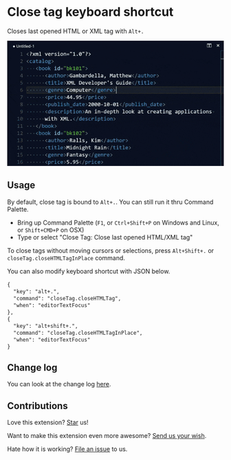 # Close tag keyboard shortcut

Closes last opened HTML or XML tag with `Alt+.`

![Demo showing how close tag works](https://raw.githubusercontent.com/compulim/vscode-closetag/master/demo.gif)

## Usage

By default, close tag is bound to `Alt+.`. You can still run it thru Command Palette.

* Bring up Command Palette (`F1`, or `Ctrl+Shift+P` on Windows and Linux, or `Shift+CMD+P` on OSX)
* Type or select "Close Tag: Close last opened HTML/XML tag"

To close tags without moving cursors or selections, press `Alt+Shift+.` or `closeTag.closeHTMLTagInPlace` command.

You can also modify keyboard shortcut with JSON below.
```
{
  "key": "alt+.",
  "command": "closeTag.closeHTMLTag",
  "when": "editorTextFocus"
},
{
  "key": "alt+shift+.",
  "command": "closeTag.closeHTMLTagInPlace",
  "when": "editorTextFocus"
}
```

## Change log

You can look at the change log [here](CHANGELOG.md).

## Contributions

Love this extension? [Star](https://github.com/compulim/vscode-closetag/stargazers) us!

Want to make this extension even more awesome? [Send us your wish](https://github.com/compulim/vscode-closetag/issues/new/).

Hate how it is working? [File an issue](https://github.com/compulim/vscode-closetag/issues/new/) to us.
